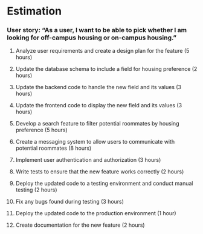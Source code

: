 # Estimation

### User story: “As a user, I want to be able to pick whether I am looking for off-campus housing or on-campus housing.”


1. Analyze user requirements and create a design plan for the feature (5 hours) 

2. Update the database schema to include a field for housing preference (2 hours) 

3. Update the backend code to handle the new field and its values (3 hours) 

4. Update the frontend code to display the new field and its values (3 hours) 

5. Develop a search feature to filter potential roommates by housing preference (5 hours) 

6. Create a messaging system to allow users to communicate with potential roommates (8 hours) 

7. Implement user authentication and authorization (3 hours)

8. Write tests to ensure that the new feature works correctly (2 hours) 

9. Deploy the updated code to a testing environment and conduct manual testing (2 hours) 

10. Fix any bugs found during testing (3 hours) 

11. Deploy the updated code to the production environment (1 hour) 

12. Create documentation for the new feature (2 hours) 
